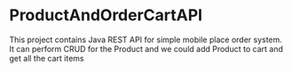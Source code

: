 # ProductAndOrderCartAPI
This project contains Java REST API for simple mobile place order system. It can perform CRUD for the Product and we could add Product to cart and get all the cart items
